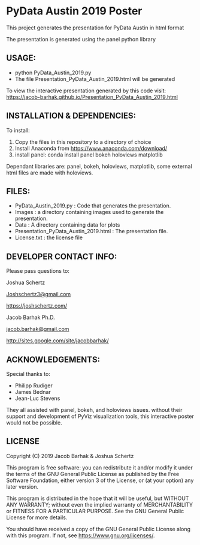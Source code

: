 PyData Austin 2019 Poster
=========================

This project generates the presentation for PyData Austin in html format

The presentation is generated using the panel python library

USAGE:
------
* python PyData_Austin_2019.py
* The file Presentation_PyData_Austin_2019.html will be generated

To view the interactive presentation generated by this code visit:
https://jacob-barhak.github.io/Presentation_PyData_Austin_2019.html


INSTALLATION & DEPENDENCIES:
----------------------------
To install:
1. Copy the files in this repository to a directory of choice 
2. Install Anaconda from https://www.anaconda.com/download/
3. install panel: conda install panel bokeh holoviews matplotlib

Dependant libraries are: panel, bokeh, holoviews, matplotlib, some external html files are made with holoviews.


FILES:
------
* PyData_Austin_2019.py : Code that generates the presentation.
* Images : a directory containing images used to generate the presentation.
* Data : A directory containing data for plots
* Presentation_PyData_Austin_2019.html : The presentation file.
* License.txt : the license file


DEVELOPER CONTACT INFO:
-----------------------

Please pass questions to:

Joshua Schertz

Joshschertz3@gmail.com 

https://joshschertz.com/


Jacob Barhak Ph.D.

jacob.barhak@gmail.com

http://sites.google.com/site/jacobbarhak/





ACKNOWLEDGEMENTS:
-----------------
Special thanks to:
* Philipp Rudiger
* James Bednar
* Jean-Luc Stevens 

They all assisted with panel, bokeh, and holoviews issues.
without their support and development of PyViz visualization tools, this interactive poster would not be possible.


LICENSE
-------

Copyright (C) 2019 Jacob Barhak & Joshua Schertz


This program is free software: you can redistribute it and/or modify
it under the terms of the GNU General Public License as published by
the Free Software Foundation, either version 3 of the License, or
(at your option) any later version.

This program is distributed in the hope that it will be useful,
but WITHOUT ANY WARRANTY; without even the implied warranty of
MERCHANTABILITY or FITNESS FOR A PARTICULAR PURPOSE.  See the
GNU General Public License for more details.

You should have received a copy of the GNU General Public License
along with this program.  If not, see <https://www.gnu.org/licenses/>.